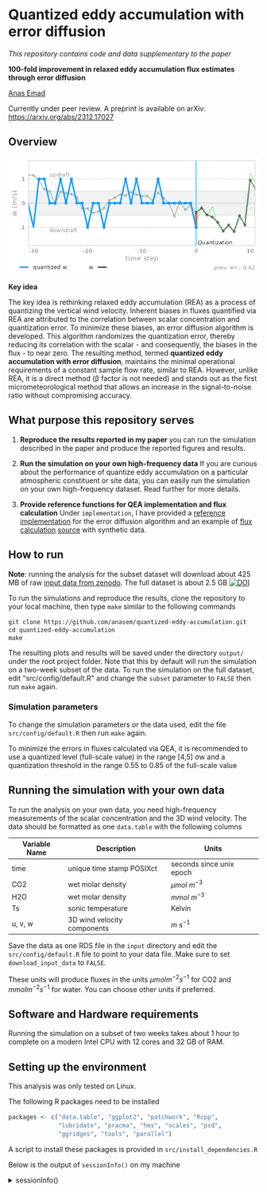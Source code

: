 # Quantized eddy accumulation with error diffusion

*This repository contains code and data supplementary to the paper*

**100-fold improvement in relaxed eddy accumulation flux estimates through error diffusion**

[Anas Emad](https://orcid.org/0000-0002-0141-5262)
  
Currently under peer review. A preprint is available on arXiv: 
https://arxiv.org/abs/2312.17027

## Overview

<p align="center">
  <img src="img/QEA.gif" alt="GIF animation of vertical wind velocity
  quantization and error diffusion">
</p>

**Key idea**


The key idea is rethinking relaxed eddy accumulation (REA) as a process of
quantizing the vertical wind velocity. Inherent biases in fluxes quantified via
REA are attributed to the correlation between scalar concentration and
quantization error. To minimize these biases, an error diffusion algorithm is
developed. This algorithm randomizes the quantization error, thereby reducing
its correlation with the scalar - and consequently, the biases in the flux - to
near zero. The resulting method, termed **quantized eddy accumulation with error
diffusion**, maintains the minimal operational requirements of a constant sample
flow rate, similar to REA. However, unlike REA, it is a direct method (β factor
is not needed) and stands out as the first micrometeorological method that
allows an increase in the signal-to-noise ratio
without compromising accuracy.



## What purpose this repository serves

1. **Reproduce the results reported in my paper**
you can run the simulation described in the paper and produce the reported
figures and results.

2. **Run the simulation on your own high-frequency data**
If you are curious about the performance of quantize eddy accumulation on a
particular atmospheric constituent or site data, you can easily run the
simulation on your own high-frequency dataset.
Read further for more details.

3. **Provide reference functions for QEA implementation and flux calculation**
Under `implementation`, I have provided a [reference implementation](implementation/reference-implementation.R) for the error
diffusion algorithm and an example of [flux calculation](implementation/flux-calculation.pdf) [source](implementation/flux-calculation.rmd) with synthetic data.


## How to run

**Note**: running the analysis for the subset dataset will download about 425 MB of raw [input data from zenodo](https://doi.org/10.5281/zenodo.11108797). The full dataset is about 2.5 GB
[![DOI](https://zenodo.org/badge/DOI/10.5281/zenodo.11108797.svg)](https://doi.org/10.5281/zenodo.11108797)



To run the simulations and reproduce the results, clone the repository to your
local machine, then type `make` similar to the following commands


```
git clone https://github.com/anasem/quantized-eddy-accumulation.git
cd quantized-eddy-accumulation
make
```

The resulting plots and results will be saved under the directory `output/`
under the root project folder.
Note that this by default will run the simulation on a two-week subset of the
data. To run the simulation on the full dataset, edit "src/config/default.R" and
change the `subset` parameter to `FALSE` then run `make` again.

### Simulation parameters 

To change the simulation parameters or the data used, edit the file
`src/config/default.R` then run `make` again. 

To minimize the errors in fluxes calculated via QEA, it is recommended to use
a quantized level (full-scale value) in the range [4,5] σw and a quantization
threshold in the range 0.55 to 0.85 of the full-scale value

## Running the simulation with your own data

To run the analysis on your own data, you need high-frequency measurements of
the scalar concentration and the 3D wind velocity. The data should be formatted
as one `data.table` with the following columns


| Variable Name | Description                 | Units                    |
|---------------|-----------------------------|--------------------------|
| time          | unique time stamp POSIXct   | seconds since unix epoch |
| CO2           | wet molar density           | $\mu mol\ m^{-3}$        |
| H2O           | wet molar density           | $mmol\ m^{-3}$           |
| Ts            | sonic temperature           | Kelvin                   |
| u, v, w       | 3D wind velocity components | $m\ s^{-1}$              |

Save the data as one RDS file in the `input` directory and edit the
`src/config/default.R` file to point to your data file.
Make sure to set `download_input_data` to `FALSE`.

These units will produce fluxes in the units $\mu mol m^{-2} s^{-1}$ for CO2 and
$mmol m^{-2} s^{-1}$ for water. You can choose other units if preferred.

## Software and Hardware requirements

Running the simulation on a subset of two weeks takes about 1 hour to complete
on a modern Intel CPU with 12 cores and 32 GB of RAM.

## Setting up the environment

This analysis was only tested on Linux.

The following R packages need to be installed

```R
packages <- c("data.table", "ggplot2", "patchwork", "Rcpp", 
              "lubridate", "pracma", "hms", "scales", "psd", 
              "ggridges", "tools", "parallel")

```
A script to install these packages is provided in `src/install_dependencies.R`

Below is the output of `sessionInfo()` on my machine

<details>
   <summary>sessionInfo()</summary>

    ```R
    > sessionInfo()
    R version 4.3.3 (2024-02-29)
    Platform: x86_64-pc-linux-gnu (64-bit)
    Running under: Arch Linux

    Matrix products: default
    BLAS:   /usr/lib/libblas.so.3.12.0 
    LAPACK: /usr/lib/liblapack.so.3.12.0

    locale:
     [1] LC_CTYPE=en_US.UTF-8       LC_NUMERIC=C              
     [3] LC_TIME=de_DE.UTF-8        LC_COLLATE=en_US.UTF-8    
     [5] LC_MONETARY=de_DE.UTF-8    LC_MESSAGES=en_US.UTF-8   
     [7] LC_PAPER=de_DE.UTF-8       LC_NAME=C                 
     [9] LC_ADDRESS=C               LC_TELEPHONE=C            
    [11] LC_MEASUREMENT=de_DE.UTF-8 LC_IDENTIFICATION=C       

    time zone: Europe/Berlin
    tzcode source: system (glibc)

    attached base packages:
    [1] parallel  tools     stats     graphics  grDevices utils    
    [7] datasets  methods   base     

    other attached packages:
     [1] ggridges_0.5.6    psd_2.1.1         scales_1.3.0     
     [4] hms_1.1.3         pracma_2.4.4      lubridate_1.9.3  
     [7] Rcpp_1.0.12       patchwork_1.2.0   ggplot2_3.5.0    
    [10] data.table_1.15.0 nvimcom_0.9-163   colorout_1.3-0   

    loaded via a namespace (and not attached):
     [1] vctrs_0.6.5        cli_3.6.2          rlang_1.1.3       
     [4] generics_0.1.3     glue_1.7.0         colorspace_2.1-0  
     [7] fansi_1.0.6        grid_4.3.3         munsell_0.5.0     
    [10] tibble_3.2.1       lifecycle_1.0.4    compiler_4.3.3    
    [13] dplyr_1.1.4        RColorBrewer_1.1-3 timechange_0.3.0  
    [16] pkgconfig_2.0.3    R6_2.5.1           tidyselect_1.2.0  
    [19] utf8_1.2.4         pillar_1.9.0       magrittr_2.0.3    
    [22] withr_3.0.0        gtable_0.3.4 
    ```

</details>

